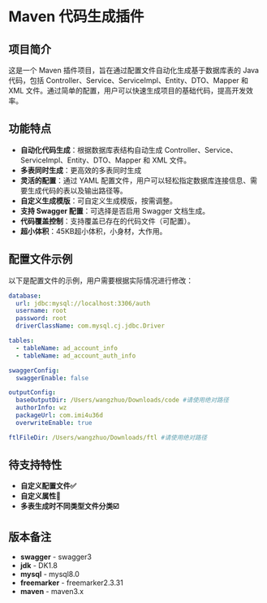 # Maven 代码生成插件

## 项目简介
这是一个 Maven 插件项目，旨在通过配置文件自动化生成基于数据库表的 Java 代码，包括 Controller、Service、ServiceImpl、Entity、DTO、Mapper 和 XML 文件。通过简单的配置，用户可以快速生成项目的基础代码，提高开发效率。

## 功能特点
- **自动化代码生成**：根据数据库表结构自动生成 Controller、Service、ServiceImpl、Entity、DTO、Mapper 和 XML 文件。
- **多表同时生成**：更高效的多表同时生成
- **灵活的配置**：通过 YAML 配置文件，用户可以轻松指定数据库连接信息、需要生成代码的表以及输出路径等。
- **自定义生成模版**：可自定义生成模版，按需调整。
- **支持 Swagger 配置**：可选择是否启用 Swagger 文档生成。
- **代码覆盖控制**：支持覆盖已存在的代码文件（可配置）。
- **超小体积**：45KB超小体积，小身材，大作用。


## 配置文件示例
以下是配置文件的示例，用户需要根据实际情况进行修改：

```yaml
database:
  url: jdbc:mysql://localhost:3306/auth
  username: root
  password: root
  driverClassName: com.mysql.cj.jdbc.Driver

tables:
  - tableName: ad_account_info
  - tableName: ad_account_auth_info

swaggerConfig:
  swaggerEnable: false

outputConfig:
  baseOutputDir: /Users/wangzhuo/Downloads/code #请使用绝对路径
  authorInfo: wz
  packageUrl: com.imi4u36d
  overwriteEnable: true

ftlFileDir: /Users/wangzhuo/Downloads/ftl #请使用绝对路径
```

## 待支持特性
- **自定义配置文件✅**
- **自定义属性👷**
- **多表生成时不同类型文件分类☑️**


## 版本备注
- **swagger** - swagger3
- **jdk** - DK1.8
- **mysql** - mysql8.0
- **freemarker** - freemarker2.3.31
- **maven** - maven3.x